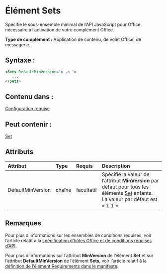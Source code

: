 
# Élément Sets
Spécifie le sous-ensemble minimal de l’API JavaScript pour Office nécessaire à l’activation de votre complément Office.

 **Type de complément :** Application de contenu, de volet Office, de messagerie


## Syntaxe :


```XML
<Sets DefaultMinVersion="n .n ">
   ...
</Sets>
```


## Contenu dans :

[Configuration requise](../../reference/manifest/requirements.md)


## Peut contenir :

[Set](../../reference/manifest/set.md)


## Attributs



|**Attribut**|**Type**|**Requis**|**Description**|
|:-----|:-----|:-----|:-----|
|DefaultMinVersion|chaîne|facultatif|Spécifie la valeur de l’attribut **MinVersion** par défaut pour tous les éléments [Set](../../reference/manifest/set.md) enfants. La valeur par défaut est « 1.1 ».|

## Remarques

Pour plus d’informations sur les ensembles de conditions requises, voir l’article relatif à la [spécification d’hôtes Office et de conditions requises d’API](../../docs/overview/specify-office-hosts-and-api-requirements.md).

Pour plus d’informations sur l’attribut **MinVersion** de l’élément **Set** et sur l’attribut **DefaultMinVersion** de l’élément **Sets**, voir l’article relatif à la [définition de l’élément Requirements dans le manifeste](../../docs/overview/specify-office-hosts-and-api-requirements.md#set-the-requirements-element-in-the-manifest).

